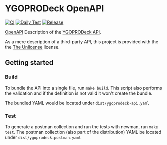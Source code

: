 # YGOPRODeck OpenAPI
[![CI](https://github.com/magicDGS-gaming/ygoprodeck-openapi/actions/workflows/ci.yml/badge.svg?branch=main)](
https://github.com/magicDGS-gaming/ygoprodeck-openapi/actions/workflows/ci.yml?query=branch%3Amain)
[![Daily Test](https://github.com/magicDGS-gaming/ygoprodeck-openapi/actions/workflows/daily-test.yml/badge.svg?branch=main)](https://github.com/magicDGS-gaming/ygoprodeck-openapi/actions/workflows/daily-test.yml)
[![Release](https://img.shields.io/github/v/tag/magicDGS-gaming/ygoprodeck-openapi?label=release&logo=github&sort=semver)](https://github.com/magicDGS-gaming/ygoprodeck-openapi/releases)


[OpenAPI](https://www.openapis.org/) Description of the [YGOPRODeck API](https://ygoprodeck.com/api-guide/).

As a mere description of a third-party API, this project is provided with the the [The Unlicense](https://unlicense.org) license.

## Getting started

### Build

To bundle the API into a single file, run `make build`.
This script also performs the validation and if the definition is not valid it won't create the bundle.

The bundled YAML would be located under `dist/ygoprodeck-api.yaml`

### Test

To generate a postman collection and run the tests with newman, run `make test`.
The postman collection (also part of the distribution) YAML be located under `dist/ygoprodeck.postman.yaml`
